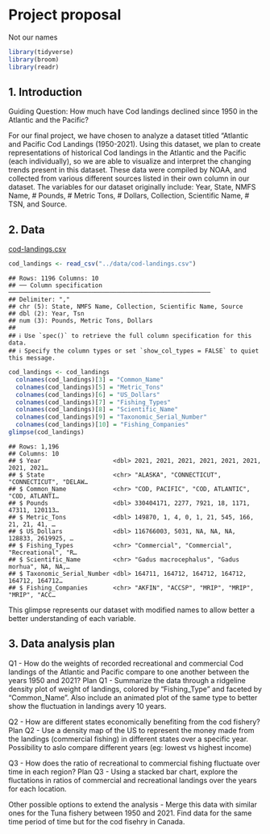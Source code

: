 Project proposal
================
Not our names

``` r
library(tidyverse)
library(broom)
library(readr)
```

## 1. Introduction

Guiding Question: How much have Cod landings declined since 1950 in the
Atlantic and the Pacific?

For our final project, we have chosen to analyze a dataset titled
“Atlantic and Pacific Cod Landings (1950-2021). Using this dataset, we
plan to create representations of historical Cod landings in the
Atlantic and the Pacific (each individually), so we are able to
visualize and interpret the changing trends present in this dataset.
These data were compiled by NOAA, and collected from various different
sources listed in their own column in our dataset. The variables for our
dataset originally include: Year, State, NMFS Name, \# Pounds, \# Metric
Tons, \# Dollars, Collection, Scientific Name, \# TSN, and Source.

## 2. Data

[cod-landings.csv](https://github.com/ES-1085/project-not-our-names/files/10580941/cod-landings.csv)

``` r
cod_landings <- read_csv("../data/cod-landings.csv")
```

    ## Rows: 1196 Columns: 10
    ## ── Column specification ────────────────────────────────────────────────────────
    ## Delimiter: ","
    ## chr (5): State, NMFS Name, Collection, Scientific Name, Source
    ## dbl (2): Year, Tsn
    ## num (3): Pounds, Metric Tons, Dollars
    ## 
    ## ℹ Use `spec()` to retrieve the full column specification for this data.
    ## ℹ Specify the column types or set `show_col_types = FALSE` to quiet this message.

``` r
cod_landings <- cod_landings 
  colnames(cod_landings)[3] = "Common_Name"
  colnames(cod_landings)[5] = "Metric_Tons"
  colnames(cod_landings)[6] = "US_Dollars"
  colnames(cod_landings)[7] = "Fishing_Types"
  colnames(cod_landings)[8] = "Scientific_Name"
  colnames(cod_landings)[9] = "Taxonomic_Serial_Number"
  colnames(cod_landings)[10] = "Fishing_Companies"
glimpse(cod_landings)
```

    ## Rows: 1,196
    ## Columns: 10
    ## $ Year                    <dbl> 2021, 2021, 2021, 2021, 2021, 2021, 2021, 2021…
    ## $ State                   <chr> "ALASKA", "CONNECTICUT", "CONNECTICUT", "DELAW…
    ## $ Common_Name             <chr> "COD, PACIFIC", "COD, ATLANTIC", "COD, ATLANTI…
    ## $ Pounds                  <dbl> 330404171, 2277, 7921, 18, 1171, 47311, 120113…
    ## $ Metric_Tons             <dbl> 149870, 1, 4, 0, 1, 21, 545, 166, 21, 21, 41, …
    ## $ US_Dollars              <dbl> 116766003, 5031, NA, NA, NA, 128833, 2619925, …
    ## $ Fishing_Types           <chr> "Commercial", "Commercial", "Recreational", "R…
    ## $ Scientific_Name         <chr> "Gadus macrocephalus", "Gadus morhua", NA, NA,…
    ## $ Taxonomic_Serial_Number <dbl> 164711, 164712, 164712, 164712, 164712, 164712…
    ## $ Fishing_Companies       <chr> "AKFIN", "ACCSP", "MRIP", "MRIP", "MRIP", "ACC…

This glimpse represents our dataset with modified names to allow better
a better understanding of each variable.

## 3. Data analysis plan

Q1 - How do the weights of recorded recreational and commercial Cod
landings of the Atlantic and Pacific compare to one another between the
years 1950 and 2021? Plan Q1 - Summarize the data through a ridgeline
density plot of weight of landings, colored by “Fishing_Type” and
faceted by “Common_Name”. Also include an animated plot of the same type
to better show the fluctuation in landings avery 10 years.

Q2 - How are different states economically benefiting from the cod
fishery? Plan Q2 - Use a density map of the US to represent the money
made from the landings (commercial fishing) in different states over a
specific year. Possibility to aslo compare different years (eg: lowest
vs highest income)

Q3 - How does the ratio of recreational to commercial fishing fluctuate
over time in each region? Plan Q3 - Using a stacked bar chart, explore
the fluctations in ratios of commercial and recreational landings over
the years for each location.

Other possible options to extend the analysis - Merge this data with
similar ones for the Tuna fishery between 1950 and 2021. Find data for
the same time period of time but for the cod fisehry in Canada.
